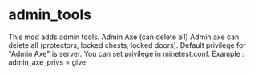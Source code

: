 # admin_tools
This mod adds admin tools.
Admin Axe (can delete all)
Admin axe can delete all (protectors, locked chests, locked doors).
Default privilege for "Admin Axe" is server.
You can set privilege in minetest.conf. Example : admin_axe_privs = give


